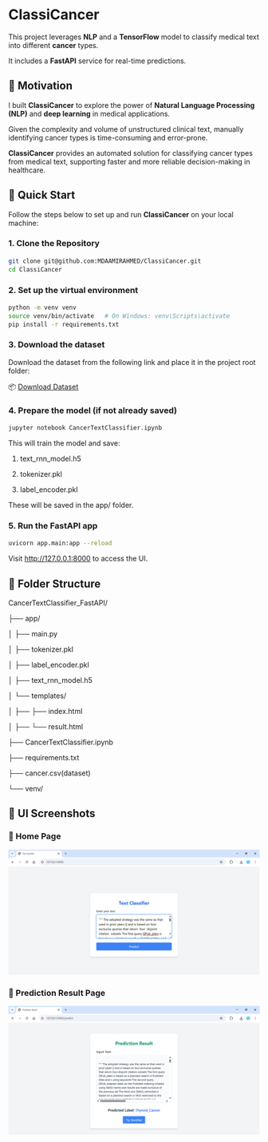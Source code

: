 # ClassiCancer

This project leverages **NLP** and a **TensorFlow** model to classify medical text into different **cancer** types. 

It includes a **FastAPI** service for real-time predictions.

## 🎯 Motivation

I built **ClassiCancer** to explore the power of **Natural Language Processing (NLP)** and **deep learning** in medical applications. 

Given the complexity and volume of unstructured clinical text, manually identifying cancer types is time-consuming and error-prone. 

**ClassiCancer** provides an automated solution for classifying cancer types from medical text, supporting faster and more reliable decision-making in healthcare.

## 🚀 Quick Start

Follow the steps below to set up and run **ClassiCancer** on your local machine:

### 1. Clone the Repository

```bash
git clone git@github.com:MDAAMIRAHMED/ClassiCancer.git
cd ClassiCancer
```

### 2. Set up the virtual environment

```bash
python -m venv venv
source venv/bin/activate   # On Windows: venv\Scripts\activate
pip install -r requirements.txt
```

### 3. Download the dataset
Download the dataset from the following link and place it in the project root folder:

📦 [Download Dataset](https://www.kaggle.com/datasets/falgunipatel19/biomedical-text-publication-classification/data)

### 4. Prepare the model (if not already saved)
```bash
jupyter notebook CancerTextClassifier.ipynb
```

This will train the model and save:

1. text_rnn_model.h5

2. tokenizer.pkl

3. label_encoder.pkl

These will be saved in the app/ folder.

### 5. Run the FastAPI app

```bash
uvicorn app.main:app --reload
```
Visit http://127.0.0.1:8000 to access the UI.

## 📁 Folder Structure

CancerTextClassifier_FastAPI/

├── app/

│   ├── main.py

│   ├── tokenizer.pkl

│   ├── label_encoder.pkl

│   ├── text_rnn_model.h5

│   └── templates/

│   ├──   ├── index.html

│   ├──   └── result.html

├── CancerTextClassifier.ipynb

├── requirements.txt

├── cancer.csv(dataset)

└── venv/

## 📸 UI Screenshots

### 🔹 Home Page
![Home Page](home_page.png)

### 🔹 Prediction Result Page
![Result Page](result_page.png)
